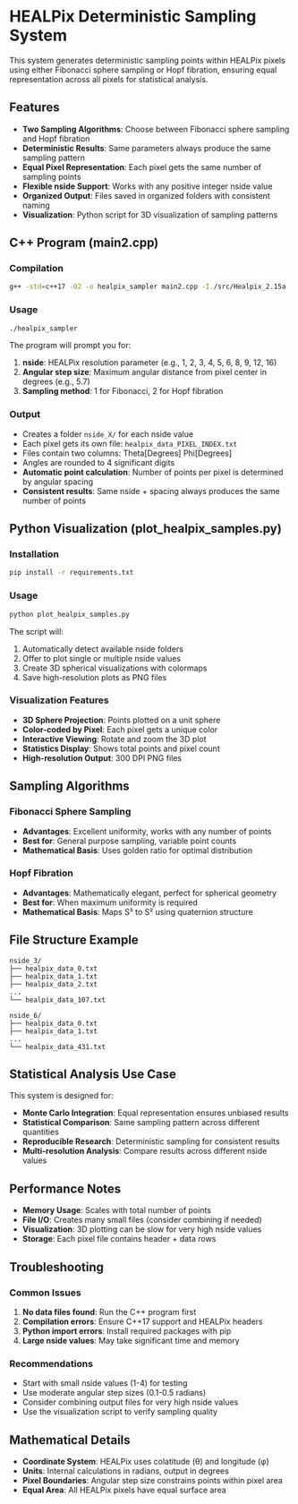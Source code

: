 # HEALPix Deterministic Sampling System

This system generates deterministic sampling points within HEALPix pixels using either Fibonacci sphere sampling or Hopf fibration, ensuring equal representation across all pixels for statistical analysis.

## Features

- **Two Sampling Algorithms**: Choose between Fibonacci sphere sampling and Hopf fibration
- **Deterministic Results**: Same parameters always produce the same sampling pattern
- **Equal Pixel Representation**: Each pixel gets the same number of sampling points
- **Flexible nside Support**: Works with any positive integer nside value
- **Organized Output**: Files saved in organized folders with consistent naming
- **Visualization**: Python script for 3D visualization of sampling patterns

## C++ Program (main2.cpp)

### Compilation
```bash
g++ -std=c++17 -O2 -o healpix_sampler main2.cpp -I./src/Healpix_2.15a
```

### Usage
```bash
./healpix_sampler
```

The program will prompt you for:
1. **nside**: HEALPix resolution parameter (e.g., 1, 2, 3, 4, 5, 6, 8, 9, 12, 16)
2. **Angular step size**: Maximum angular distance from pixel center in degrees (e.g., 5.7)
3. **Sampling method**: 1 for Fibonacci, 2 for Hopf fibration

### Output
- Creates a folder `nside_X/` for each nside value
- Each pixel gets its own file: `healpix_data_PIXEL_INDEX.txt`
- Files contain two columns: Theta[Degrees] Phi[Degrees]
- Angles are rounded to 4 significant digits
- **Automatic point calculation**: Number of points per pixel is determined by angular spacing
- **Consistent results**: Same nside + spacing always produces the same number of points

## Python Visualization (plot_healpix_samples.py)

### Installation
```bash
pip install -r requirements.txt
```

### Usage
```bash
python plot_healpix_samples.py
```

The script will:
1. Automatically detect available nside folders
2. Offer to plot single or multiple nside values
3. Create 3D spherical visualizations with colormaps
4. Save high-resolution plots as PNG files

### Visualization Features
- **3D Sphere Projection**: Points plotted on a unit sphere
- **Color-coded by Pixel**: Each pixel gets a unique color
- **Interactive Viewing**: Rotate and zoom the 3D plot
- **Statistics Display**: Shows total points and pixel count
- **High-resolution Output**: 300 DPI PNG files

## Sampling Algorithms

### Fibonacci Sphere Sampling
- **Advantages**: Excellent uniformity, works with any number of points
- **Best for**: General purpose sampling, variable point counts
- **Mathematical Basis**: Uses golden ratio for optimal distribution

### Hopf Fibration
- **Advantages**: Mathematically elegant, perfect for spherical geometry
- **Best for**: When maximum uniformity is required
- **Mathematical Basis**: Maps S³ to S² using quaternion structure

## File Structure Example

```
nside_3/
├── healpix_data_0.txt
├── healpix_data_1.txt
├── healpix_data_2.txt
...
└── healpix_data_107.txt

nside_6/
├── healpix_data_0.txt
├── healpix_data_1.txt
...
└── healpix_data_431.txt
```

## Statistical Analysis Use Case

This system is designed for:
- **Monte Carlo Integration**: Equal representation ensures unbiased results
- **Statistical Comparison**: Same sampling pattern across different quantities
- **Reproducible Research**: Deterministic sampling for consistent results
- **Multi-resolution Analysis**: Compare results across different nside values

## Performance Notes

- **Memory Usage**: Scales with total number of points
- **File I/O**: Creates many small files (consider combining if needed)
- **Visualization**: 3D plotting can be slow for very high nside values
- **Storage**: Each pixel file contains header + data rows

## Troubleshooting

### Common Issues
1. **No data files found**: Run the C++ program first
2. **Compilation errors**: Ensure C++17 support and HEALPix headers
3. **Python import errors**: Install required packages with pip
4. **Large nside values**: May take significant time and memory

### Recommendations
- Start with small nside values (1-4) for testing
- Use moderate angular step sizes (0.1-0.5 radians)
- Consider combining output files for very high nside values
- Use the visualization script to verify sampling quality

## Mathematical Details

- **Coordinate System**: HEALPix uses colatitude (θ) and longitude (φ)
- **Units**: Internal calculations in radians, output in degrees
- **Pixel Boundaries**: Angular step size constrains points within pixel area
- **Equal Area**: All HEALPix pixels have equal surface area
